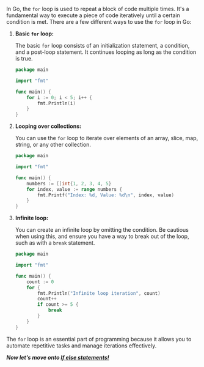 In Go, the `for` loop is used to repeat a block of code multiple times. It's a fundamental way to execute a piece of code iteratively until a certain condition is met. There are a few different ways to use the `for` loop in Go:

1. **Basic `for` loop:**
   
   The basic `for` loop consists of an initialization statement, a condition, and a post-loop statement. It continues looping as long as the condition is true.

   ```go
   package main

   import "fmt"

   func main() {
       for i := 0; i < 5; i++ {
           fmt.Println(i)
       }
   }
   ```

2. **Looping over collections:**

   You can use the `for` loop to iterate over elements of an array, slice, map, string, or any other collection.

   ```go
   package main

   import "fmt"

   func main() {
       numbers := []int{1, 2, 3, 4, 5}
       for index, value := range numbers {
           fmt.Printf("Index: %d, Value: %d\n", index, value)
       }
   }
   ```

3. **Infinite loop:**

   You can create an infinite loop by omitting the condition. Be cautious when using this, and ensure you have a way to break out of the loop, such as with a `break` statement.

   ```go
   package main

   import "fmt"

   func main() {
       count := 0
       for {
           fmt.Println("Infinite loop iteration", count)
           count++
           if count >= 5 {
               break
           }
       }
   }
   ```

The `for` loop is an essential part of programming because it allows you to automate repetitive tasks and manage iterations effectively.

***Now let's move onto [If else statements!](../If-Else/logic.md)***
